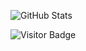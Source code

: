 ![GitHub Stats](https://github-readme-stats.vercel.app/api?username=tanzinabdul&show_icons=true&theme=radical)

![Visitor Badge](https://visitor-badge.laobi.icu/badge?page_id=tanzinabdul.tanzinabdul)

